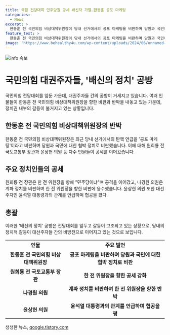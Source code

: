 ```yaml
---
title: 국힘 전당대회 민주당원 공세 배신자 가열…한동훈 공포 마케팅
categories:
  - News
excerpt: >
  한동훈 전 국민의힘 비상대책위원장이 당내 선거에서의 공포 마케팅을 비판하며 당원과 국민에 대한 협박 정치라고 주장했다. 이에 원희룡 전 장관과 윤상현 의원은 공세를 이어가며 한 전 위원장을 공격했고, 나경원 의원은 계파 정치를 비판했다. 후보 간 방전전이 격화하며 전당대회 취지에 비판이 나오고 있다.
feature_text: >
  한동훈 전 국민의힘 비상대책위원장이 당내 선거에서의 공포 마케팅을 비판하며 당원과 국민에 대한 협박 정치라고 주장했다. 이에 원희룡 전 장관과 윤상현 의원은 공세를 이어가며 한 전 위원장을 공격했고, 나경원 의원은 계파 정치를 비판했다. 후보 간 방전전이 격화하며 전당대회 취지에 비판이 나오고 있다.
image: 'https://www.behealthy4u.com/wp-content/uploads/2024/06/unnamed-file.png'
---
```


<p><img src="https://www.behealthy4u.com/wp-content/uploads/2024/06/unnamed-file.png" alt="info 속보" /></p>

<h1>국민의힘 대권주자들, '배신의 정치' 공방</h1>

<p data-ke-size="size16">국민의힘 전당대회를 앞둔 가운데, 대권주자들 간의 공방이 거세지고 있습니다. 여러 인물들이 한동훈 전 국민의힘 비상대책위원장을 향한 비판과 반박을 내놓고 있는 가운데, 정치권 내부의 갈등이 불거지고 있는 상황입니다.</p>

<h2 data-ke-size="size26">한동훈 전 국민의힘 비상대책위원장의 반박</h2>

<p data-ke-size="size16">한동훈 전 국민의힘 비상대책위원장은 최근 당내 선거에서의 탄핵 언급을 '공포 마케팅'이라고 비판하며 당원과 국민에 대한 협박 정치로 비판했습니다. 이에 대해 원희룡 전 국토교통부 장관과 윤상현 의원 등 다수 인물들이 공세를 이어갔습니다.</p>

<h2 data-ke-size="size26">주요 정치인들의 공세</h2>

<p data-ke-size="size16">원희룡 전 장관은 한 전 위원장을 향해 "민주당이냐"며 공격을 이어갔고, 나경원 의원은 계파 정치를 비판하며 한 전 위원장을 향한 비판에 응수했습니다. 윤상현 의원 또한 대선주자인 윤석열 대통령과의 관계를 언급하며 협공을 폈다.</p>

<h2 data-ke-size="size26">총괄</h2>

<p data-ke-size="size16">이러한 '배신의 정치' 공방은 전당대회를 앞두고 갈등이 고조되고 있는 상황으로, 당내의 정치적 갈등이 대선주자들 간의 비방전으로 이어지고 있는 것으로 보입니다.</p>

<table>
  <tr>
    <td style="text-align: center; height: 17px;"><b>인물</b></td>
    <td style="text-align: center; height: 17px;"><b>주요 발언</b></td>
  </tr>
  <tr>
    <td style="text-align: center; height: 17px;"><b>한동훈 전 국민의힘 비상대책위원장</b></td>
    <td style="text-align: center; height: 17px;"><b>공포 마케팅을 비판하며 당원과 국민에 대한 협박 정치로 비판</b></td>
  </tr>
  <tr>
    <td style="text-align: center; height: 17px;"><b>원희룡 전 국토교통부 장관</b></td>
    <td style="text-align: center; height: 17px;"><b>한 전 위원장을 향한 공세 강화</b></td>
  </tr>
  <tr>
    <td style="text-align: center; height: 17px;"><b>나경원 의원</b></td>
    <td style="text-align: center; height: 17px;"><b>계파 정치를 비판하며 한 전 위원장을 향한 반박</b></td>
  </tr>
  <tr>
    <td style="text-align: center; height: 17px;"><b>윤상현 의원</b></td>
    <td style="text-align: center; height: 17px;"><b>윤석열 대통령과의 관계를 언급하며 협공을 평</b></td>
  </tr>
</table>
생생한 뉴스, <a href="https://qoogle.tistory.com" rel="dofollow">qoogle.tistory.com</a>



